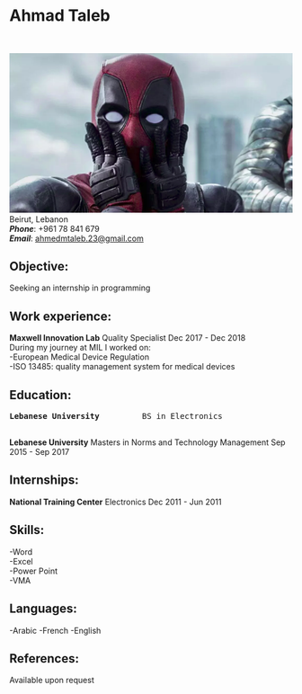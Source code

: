 # **Ahmad Taleb**

<br>

![my photo](ded.png)
<br>
Beirut, Lebanon<br>
**_Phone_**: +961 78 841 679<br>
**_Email_**: <ahmedmtaleb.23@gmail.com><br>

## **Objective:**

Seeking an internship in programming<br>

## **Work experience:**

**Maxwell Innovation Lab** Quality Specialist Dec 2017 - Dec 2018<br>
During my journey at MIL I worked on: <br>
-European Medical Device Regulation<br>
-ISO 13485: quality management system for medical devices<br>

## **Education:**

<pre>
<strong>Lebanese University</strong>         BS in Electronics                                Sep 2009 - Sep 2012<br>
</pre>

**Lebanese University** Masters in Norms and Technology Management Sep 2015 - Sep 2017<br>

## **Internships:**

**National Training Center** Electronics Dec 2011 - Jun 2011<br>

## **Skills:**

-Word <br>
-Excel <br>
-Power Point <br>
-VMA<br>

## **Languages:**

-Arabic
-French
-English

## **References:**

Available upon request
